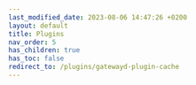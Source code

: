 ```yaml
---
last_modified_date: 2023-08-06 14:47:26 +0200
layout: default
title: Plugins
nav_order: 5
has_children: true
has_toc: false
redirect_to: /plugins/gatewayd-plugin-cache
---
```

